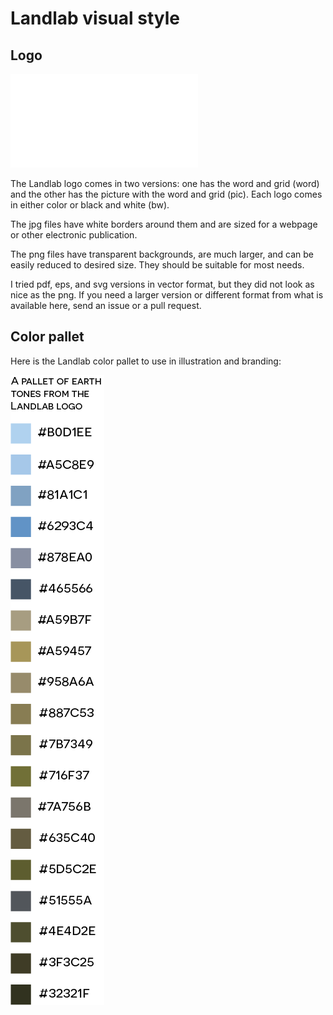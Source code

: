 # Landlab visual style

## Logo

![](LandlabLogos.pdf)

The Landlab logo comes in two versions: one has the word and grid (word) and the other has the picture with the word and grid (pic). Each logo comes in either color or black and white (bw). 

The jpg files have white borders around them and are sized for a webpage or other electronic publication. 

The png files have transparent backgrounds, are much larger, and can be easily reduced to desired size. They should be suitable for most needs. 

I tried pdf, eps, and svg versions in vector format, but they did not look as nice as the png. If you need a larger version or different format from what is available here, send an issue or a pull request. 

## Color pallet

Here is the Landlab color pallet to use in illustration and branding:

<img src="https://raw.githubusercontent.com/landlab/landlab-logo/master/Landlab-Pallet.png">
